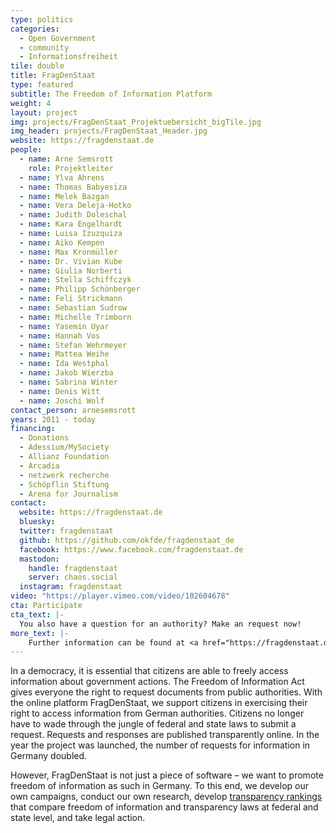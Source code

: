 ```yaml
---
type: politics
categories:
  - Open Government
  - community
  - Informationsfreiheit
tile: double
title: FragDenStaat
type: featured
subtitle: The Freedom of Information Platform
weight: 4
layout: project
img: projects/FragDenStaat_Projektuebersicht_bigTile.jpg
img_header: projects/FragDenStaat_Header.jpg
website: https://fragdenstaat.de
people:
  - name: Arne Semsrott
    role: Projektleiter
  - name: Ylva Ahrens
  - name: Thomas Babyesiza
  - name: Melek Bazgan
  - name: Vera Deleja-Hotko
  - name: Judith Doleschal
  - name: Kara Engelhardt
  - name: Luisa Izuzquiza
  - name: Aiko Kempen
  - name: Max Kronmüller
  - name: Dr. Vivian Kube
  - name: Giulia Norberti
  - name: Stella Schiffczyk
  - name: Philipp Schönberger
  - name: Feli Strickmann
  - name: Sebastian Sudrow
  - name: Michelle Trimborn
  - name: Yasemin Uyar
  - name: Hannah Vos
  - name: Stefan Wehrmeyer
  - name: Mattea Weihe
  - name: Ida Westphal
  - name: Jakob Wierzba
  - name: Sabrina Winter
  - name: Denis Witt
  - name: Joschi Wolf
contact_person: arnesemsrott
years: 2011 - today
financing:
  - Donations
  - Adessium/MySociety
  - Allianz Foundation
  - Arcadia
  - netzwerk recherche
  - Schöpflin Stiftung
  - Arena for Journalism
contact:
  website: https://fragdenstaat.de
  bluesky: 
  twitter: fragdenstaat
  github: https://github.com/okfde/fragdenstaat_de
  facebook: https://www.facebook.com/fragdenstaat.de
  mastodon:
    handle: fragdenstaat
    server: chaos.social
  instagram: fragdenstaat
video: "https://player.vimeo.com/video/102604678"
cta: Participate
cta_text: |-
  You also have a question for an authority? Make an request now!
more_text: |-
    Further information can be found at <a href="https://fragdenstaat.de">FragDenStaat.de</a>.
---
```


In a democracy, it is essential that citizens are able to freely access information about government actions. The Freedom of Information Act gives everyone the right to request documents from public authorities. With the online platform FragDenStaat, we support citizens in exercising their right to access information from German authorities. Citizens no longer have to wade through the jungle of federal and state laws to submit a request. Requests and responses are published transparently online. In the year the project was launched, the number of requests for information in Germany doubled.
 

However, FragDenStaat is not just a piece of software – we want to promote freedom of information as such in Germany. To this end, we develop our own campaigns, conduct our own research, develop [transparency rankings](/projekte/transparenzranking/) that compare freedom of information and transparency laws at federal and state level, and take legal action.
